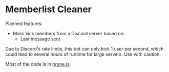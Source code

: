 # Memberlist Cleaner

Planned features:
- Mass kick members from a Discord server based on:
  - Last message sent

Due to Discord's rate limits, this bot can only kick 1 user per second, which could lead to several hours of runtime for large servers. Use with caution.

Most of the code is in [prune.js](https://github.com/LemonPocky/memberlist-cleaner/blob/main/src/commands/moderation/prune.js).
